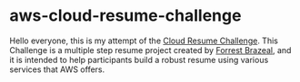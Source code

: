 # aws-cloud-resume-challenge

Hello everyone, this is my attempt of the [Cloud Resume Challenge](https://cloudresumechallenge.dev/docs/the-challenge/aws/). This Challenge is a multiple step resume project created by [Forrest Brazeal](https://bio.link/forrestbrazeal), and it is intended to help participants build a robust resume using various services that AWS offers. 
